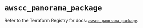 # `awscc_panorama_package`

Refer to the Terraform Registry for docs: [`awscc_panorama_package`](https://registry.terraform.io/providers/hashicorp/awscc/0.70.0/docs/resources/panorama_package).
